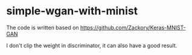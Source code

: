 # simple-wgan-with-minist

The code is written based on https://github.com/Zackory/Keras-MNIST-GAN

I don't clip the weight in discriminator, it can also have a good result.

